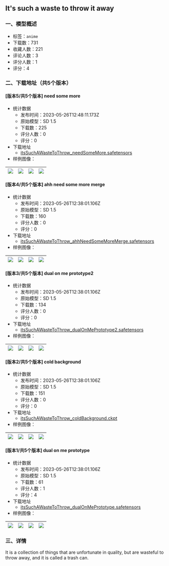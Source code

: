 ## It's such a waste to throw it away
### 一、模型概述

- 标签：`anime`
- 下载数：731
- 收藏人数：221
- 评论人数：3
- 评分人数：1
- 评分：4

### 二、下载地址（共5个版本）

#### [版本5/共5个版本] need some more

- 统计数据
  - 发布时间：2023-05-26T12:48:11.173Z
  - 原始模型：SD 1.5
  - 下载数：225
  - 评分人数：0
  - 评分：0
- 下载地址
  - [itsSuchAWasteToThrow_needSomeMore.safetensors](https://civitai.com/api/download/models/81799)
- 样例图像：

| <img src="https://image.civitai.com/xG1nkqKTMzGDvpLrqFT7WA/577bb909-ab0e-401b-a1f2-8492ba95d26f/width=450/918963.jpeg" /> | <img src="https://image.civitai.com/xG1nkqKTMzGDvpLrqFT7WA/166897b4-50b9-4291-af46-d15a885138ae/width=450/918964.jpeg" /> | <img src="https://image.civitai.com/xG1nkqKTMzGDvpLrqFT7WA/159df528-46f5-4acf-8f92-39f474ba6a96/width=450/918966.jpeg" /> | <img src="https://image.civitai.com/xG1nkqKTMzGDvpLrqFT7WA/5cbc4ed6-f07e-49aa-a770-1429cd660b76/width=450/918965.jpeg" /> |
| ---- | ---- | ---- | ---- |

#### [版本4/共5个版本] ahh need some more merge

- 统计数据
  - 发布时间：2023-05-26T12:38:01.106Z
  - 原始模型：SD 1.5
  - 下载数：160
  - 评分人数：0
  - 评分：0
- 下载地址
  - [itsSuchAWasteToThrow_ahhNeedSomeMoreMerge.safetensors](https://civitai.com/api/download/models/61383)
- 样例图像：

| <img src="https://image.civitai.com/xG1nkqKTMzGDvpLrqFT7WA/fc70d833-cacd-4ecf-a294-1132067f03b4/width=450/673493.jpeg" /> | <img src="https://image.civitai.com/xG1nkqKTMzGDvpLrqFT7WA/ee402b7a-4b81-4068-a699-bfb65bcf207f/width=450/673495.jpeg" /> | <img src="https://image.civitai.com/xG1nkqKTMzGDvpLrqFT7WA/f798d1b4-1bd4-4e38-ba78-672fa5a86bb4/width=450/673494.jpeg" /> | <img src="https://image.civitai.com/xG1nkqKTMzGDvpLrqFT7WA/d80b7732-c224-4f1f-b98a-f4077e4cafb0/width=450/673491.jpeg" /> |
| ---- | ---- | ---- | ---- |

#### [版本3/共5个版本] dual on me prototype2

- 统计数据
  - 发布时间：2023-05-26T12:38:01.106Z
  - 原始模型：SD 1.5
  - 下载数：134
  - 评分人数：0
  - 评分：0
- 下载地址
  - [itsSuchAWasteToThrow_dualOnMePrototype2.safetensors](https://civitai.com/api/download/models/23595)
- 样例图像：

| <img src="https://image.civitai.com/xG1nkqKTMzGDvpLrqFT7WA/d3e1c063-5850-481d-4c7c-8920b2931d00/width=450/255842.jpeg" /> | <img src="https://image.civitai.com/xG1nkqKTMzGDvpLrqFT7WA/c80c51de-a72e-4ee1-b804-4d1f29296000/width=450/255841.jpeg" /> | <img src="https://image.civitai.com/xG1nkqKTMzGDvpLrqFT7WA/3fc0f7cc-ce2d-4334-f9d4-92bbaf940200/width=450/255840.jpeg" /> | <img src="https://image.civitai.com/xG1nkqKTMzGDvpLrqFT7WA/54dd070c-14e7-4a24-12a6-2eadc0228400/width=450/255839.jpeg" /> |
| ---- | ---- | ---- | ---- |

#### [版本2/共5个版本] cold background

- 统计数据
  - 发布时间：2023-05-26T12:38:01.106Z
  - 原始模型：SD 1.5
  - 下载数：151
  - 评分人数：0
  - 评分：0
- 下载地址
  - [itsSuchAWasteToThrow_coldBackground.ckpt](https://civitai.com/api/download/models/25057)
- 样例图像：

| <img src="https://image.civitai.com/xG1nkqKTMzGDvpLrqFT7WA/c96e7306-8b8b-45bb-4c81-207d2c275e00/width=450/274204.jpeg" /> | <img src="https://image.civitai.com/xG1nkqKTMzGDvpLrqFT7WA/e54e5eaf-2e05-469e-3aad-26a98aba7f00/width=450/274203.jpeg" /> | <img src="https://image.civitai.com/xG1nkqKTMzGDvpLrqFT7WA/03b17e6b-8adc-4576-14e8-4aeace078e00/width=450/274202.jpeg" /> | <img src="https://image.civitai.com/xG1nkqKTMzGDvpLrqFT7WA/b67fecae-ee87-4e54-3937-1237fb871300/width=450/274201.jpeg" /> |
| ---- | ---- | ---- | ---- |

#### [版本1/共5个版本] dual on me prototype

- 统计数据
  - 发布时间：2023-05-26T12:38:01.106Z
  - 原始模型：SD 1.5
  - 下载数：61
  - 评分人数：1
  - 评分：4
- 下载地址
  - [itsSuchAWasteToThrow_dualOnMePrototype.safetensors](https://civitai.com/api/download/models/23577)
- 样例图像：

| <img src="https://image.civitai.com/xG1nkqKTMzGDvpLrqFT7WA/c84520c7-6739-4484-9d4b-fce63844cf00/width=450/255667.jpeg" /> | <img src="https://image.civitai.com/xG1nkqKTMzGDvpLrqFT7WA/53ed4b12-77b7-4435-452a-ab1094c16a00/width=450/255666.jpeg" /> | <img src="https://image.civitai.com/xG1nkqKTMzGDvpLrqFT7WA/9a8ce7be-62f6-4283-7d39-945a430f6600/width=450/255665.jpeg" /> | <img src="https://image.civitai.com/xG1nkqKTMzGDvpLrqFT7WA/1f232bd7-d7b3-4b01-c656-823e5b679200/width=450/255664.jpeg" /> |
| ---- | ---- | ---- | ---- |


### 三、详情
<p>It is a collection of things that are unfortunate in quality, but are wasteful to throw away, and it is called a trash can.</p>